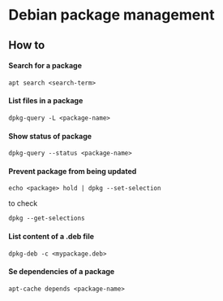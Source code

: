 # Debian package management

## How to

#### Search for a package

```
apt search <search-term>
```

#### List files in a package

```
dpkg-query -L <package-name>
```

#### Show status of package

```
dpkg-query --status <package-name>
```

#### Prevent package from being updated

```
echo <package> hold | dpkg --set-selection
```

to check

```
dpkg --get-selections
```

#### List content of a .deb file

```
dpkg-deb -c <mypackage.deb>
```

#### Se dependencies of a package

```
apt-cache depends <package-name>
```
